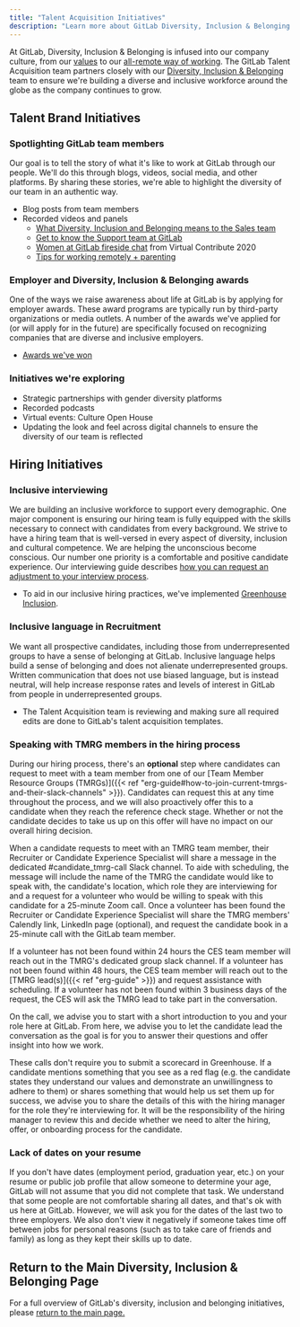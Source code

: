 ```yaml
---
title: "Talent Acquisition Initiatives"
description: "Learn more about GitLab Diversity, Inclusion & Belonging Talent Acquisition Initiatives."
---
```


At GitLab, Diversity, Inclusion & Belonging is infused into our company culture, from our [values](/handbook/values/) to our [all-remote way of working](/handbook/company/culture/all-remote/).
The GitLab Talent Acquisition team partners closely with our [Diversity, Inclusion & Belonging](/handbook/company/culture/inclusion/) team to ensure we're building a diverse and inclusive workforce around the globe as the company continues to grow.

## Talent Brand Initiatives

### Spotlighting GitLab team members

Our goal is to tell the story of what it's like to work at GitLab through our people. We'll do this through blogs, videos, social media, and other platforms.
By sharing these stories, we're able to highlight the diversity of our team in an authentic way.

- Blog posts from team members
- Recorded videos and panels
  - [What Diversity, Inclusion and Belonging means to the Sales team](https://www.youtube.com/watch?v=paPXSdfl_To&feature=youtu.be)
  - [Get to know the Support team at GitLab](https://youtu.be/fLTs1oiKabI)
  - [Women at GitLab fireside chat](https://youtu.be/qS0kebPUhTo) from Virtual Contribute 2020
  - [Tips for working remotely + parenting](https://youtu.be/TYdPXSYpBcg)

### Employer and Diversity, Inclusion & Belonging awards

One of the ways we raise awareness about life at GitLab is by applying for employer awards. These award programs are typically run by third-party organizations or media outlets.
A number of the awards we've applied for (or will apply for in the future) are specifically focused on recognizing companies that are diverse and inclusive employers.

- [Awards we've won](/handbook/people-group/employment-branding#employer-awards-and-recognition)

### Initiatives we're exploring

- Strategic partnerships with gender diversity platforms
- Recorded podcasts
- Virtual events: Culture Open House
- Updating the look and feel across digital channels to ensure the diversity of our team is reflected

## Hiring Initiatives

### Inclusive interviewing

We are building an inclusive workforce to support every demographic. One major component is ensuring our hiring team is fully equipped with the skills necessary to connect with candidates from every background. We strive to have a hiring team that is well-versed in every aspect of diversity, inclusion and cultural competence. We are helping the unconscious become conscious. Our number one priority is a comfortable and positive candidate experience. Our interviewing guide describes [how you can request an adjustment to your interview process](/handbook/hiring/interviewing#adjustments-to-our-interview-process).

- To aid in our inclusive hiring practices, we've implemented [Greenhouse Inclusion](/handbook/hiring/greenhouse#greenhouse-inclusion).

### Inclusive language in Recruitment

We want all prospective candidates, including those from underrepresented groups to have a sense of belonging at GitLab. Inclusive language helps build a sense of belonging and does not alienate underrepresented groups. Written communication that does not use biased language, but is instead neutral, will help increase response rates and levels of interest in GitLab from people in underrepresented groups.

- The Talent Acquisition team is reviewing and making sure all required edits are done to GitLab's talent acquisition templates.

### Speaking with TMRG members in the hiring process

During our hiring process, there's an **optional** step where candidates can request to meet with a team member from one of our [Team Member Resource Groups (TMRGs)]({{< ref "erg-guide#how-to-join-current-tmrgs-and-their-slack-channels" >}}). Candidates can request this at any time throughout the process, and we will also proactively offer this to a candidate when they reach the reference check stage. Whether or not the candidate decides to take us up on this offer will have no impact on our overall hiring decision.

When a candidate requests to meet with an TMRG team member, their Recruiter or Candidate Experience Specialist will share a message in the dedicated #candidate_tmrg-call Slack channel. To aide with scheduling, the message will include the name of the TMRG the candidate would like to speak with, the candidate's location, which role they are interviewing for and a request for a volunteer who would be willing to speak with this candidate for a 25-minute Zoom call. Once a volunteer has been found the Recruiter or Candidate Experience Specialist will share the TMRG members' Calendly link, LinkedIn page (optional), and request the candidate book in a 25-minute call with the GitLab team member.

If a volunteer has not been found within 24 hours the CES team member will reach out in the TMRG's dedicated group slack channel. If a volunteer has not been found within 48 hours, the CES team member will reach out to the [TMRG lead(s)]({{< ref "erg-guide" >}}) and request assistance with scheduling. If a volunteer has not been found within 3 business days of the request, the CES will ask the TMRG lead to take part in the conversation.

On the call, we advise you to start with a short introduction to you and your role here at GitLab. From here, we advise you to let the candidate lead the conversation as the goal is for you to answer their questions and offer insight into how we work.

These calls don't require you to submit a scorecard in Greenhouse. If a candidate mentions something that you see as a red flag (e.g. the candidate states they understand our values and demonstrate an unwillingness to adhere to them) or shares something that would help us set them up for success, we advise you to share the details of this with the hiring manager for the role they're interviewing for. It will be the responsibility of the hiring manager to review this and decide whether we need to alter the hiring, offer, or onboarding process for the candidate.

### Lack of dates on your resume

If you don't have dates (employment period, graduation year, etc.) on your resume or public job profile that allow someone to determine your age, GitLab will not assume that you did not complete that task. We understand that some people are not comfortable sharing all dates, and that's ok with us here at GitLab. However, we will ask you for the dates of the last two to three employers.  We also don't view it negatively if someone takes time off between jobs for personal reasons (such as to take care of friends and family) as long as they kept their skills up to date.

## Return to the Main Diversity, Inclusion & Belonging Page

For a full overview of GitLab's diversity, inclusion and belonging initiatives, please [return to the main page.](/handbook/company/culture/inclusion/)

